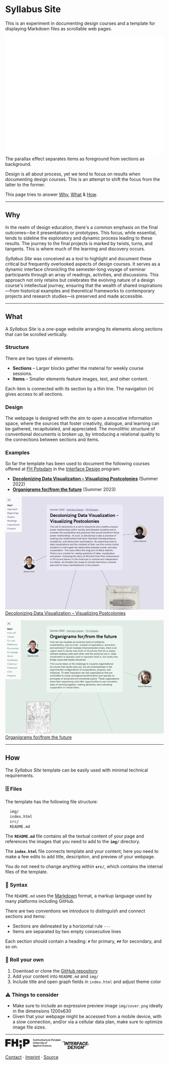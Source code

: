 
# Syllabus Site

This is an experiment in documenting design courses and a template for displaying Markdown files as scrollable web pages.


![](img/parallax.gif)
The parallax effect separates items as foreground from sections as background.


Design is all about process, yet we tend to focus on results when documenting design courses. This is an attempt to shift the focus from the latter to the former.


This page tries to answer [Why](#why), [What](#what) & [How](#how). 

---

## Why 

In the realm of design education, there's a common emphasis on the final outcomes—be it presentations or prototypes. This focus, while essential, tends to sideline the  exploratory and dynamic process leading to these results. The journey to the final projects is marked by twists, turns, and tangents. This is where much of the learning and discovery occurs. 


*Syllabus Site* was conceived as a tool to highlight and document these critical but frequently overlooked aspects of design courses. It serves as a dynamic interface chronicling the semester-long voyage of seminar participants through an array of readings, activities, and discussions. This approach not only retains but celebrates the evolving nature of a design course's intellectual journey, ensuring that the wealth of shared inspirations—from historical examples and theoretical frameworks to contemporary projects and research studies—is preserved and made accessible. 


---

## What 

A *Syllabus Site* is a one-page website arranging its elements along sections that can be scrolled vertically.


### Structure

There are two types of elements:

- **Sections** – Larger blocks gather the material for weekly course sessions.
- **Items** – Smaller elements feature images, text, and other content.

Each item is connected with its section by a thin line. The navigation (≡) gives access to all sections.


### Design

The webpage is designed with the aim to open a evocative information space, where the sources that foster creativity, dialogue, and learning can be gathered, recapitulated, and appreciated. The monolithic structure of conventional documents is broken up, by introducing a relational quality to the connections between sections and items.


### Examples

So far the template has been used to document the following courses offered at [FH Potsdam](https://www.fh-potsdam.de/) in the [Interface Design](https://interface.fh-potsdam.de) program:

- **[Decolonizing Data Visualization – Visualizing Postcolonies](https://infovis.fh-potsdam.de/decolonizing/)** (Summer 2022)
- **[Organigrams for/from the future](https://infovis.fh-potsdam.de/organigrams/)** (Summer 2023)


![](img/decolonizing.png)
[Decolonizing Data Visualization – Visualizing Postcolonies](https://infovis.fh-potsdam.de/decolonizing/)  


![](img/organigrams.png)
[Organigrams for/from the future](https://infovis.fh-potsdam.de/organigrams/)  





---

## How

The *Syllabus Site* template can be easily used with minimal technical requirements.


### 🗄️ Files

The template has the following file structure:

      img/
      index.html
      src/
      README.md

The **`README.md`** file contains all the textual content of your page and references the images that you need to add to the **`img/`** directory. 

The **`index.html`** file connects template and your content; here you need to make a few edits to add title, description, and preview of your webpage. 

You do not need to change anything within **`src/`**, which contains the internal files of the template.


### 📖 Syntax

The `README.md` uses the [Markdown](https://en.wikipedia.org/wiki/Markdown) format, a markup language used by many platforms including GitHub.

There are two conventions we introduce to distinguish and connect sections and items:

- Sections are delineated by a horizontal rule `---` 
- Items are separated by two empty consecutive lines

Each section should contain a heading:
`#` for primary, `##` for secondary, and so on.



### 📝 Roll your own

1. Download or clone the [GitHub repository](https://github.com/uclab-potsdam/syllabus-site/)
2. Add your content into `README.md` and `img/`
3. Include title and open graph fields in `index.html` and adjust theme color


### ⚠️ Things to consider

- Make sure to include an expressive preview image `img/cover.png` ideally in the dimensions 1200x630
- Given that your webpage might be accessed from a mobile device, with a slow connection, and/or via a cellular data plan, make sure to optimize image file sizes.


---

[<img src='img/fhp.svg' style='height:2.25em'>](https://www.fh-potsdam.de/) 
[<img src='img/id.svg' style='height:1.75em'>](https://interface.fh-potsdam.de/) 

[Contact](mailto:marian.doerk@fh-potsdam.de,philipp.proff@gmx.de?subject=Syllabus%20Site) · [Imprint](https://www.fh-potsdam.de/impressum) · [Source](https://github.com/uclab-potsdam/syllabus-site/)